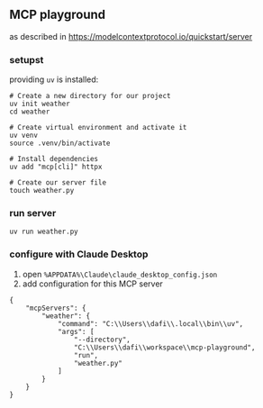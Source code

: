 ## MCP playground

as described in https://modelcontextprotocol.io/quickstart/server

### setupst
providing `uv` is installed:

```
# Create a new directory for our project
uv init weather
cd weather

# Create virtual environment and activate it
uv venv
source .venv/bin/activate

# Install dependencies
uv add "mcp[cli]" httpx

# Create our server file
touch weather.py
```

### run server
```
uv run weather.py
```

### configure with Claude Desktop
1. open `%APPDATA%\Claude\claude_desktop_config.json`
1. add configuration for this MCP server
```
{
    "mcpServers": {
        "weather": {
            "command": "C:\\Users\\dafi\\.local\\bin\\uv",
            "args": [
                "--directory",
                "C:\\Users\\dafi\\workspace\\mcp-playground",
                "run",
                "weather.py"
            ]
        }
    }
}
```
